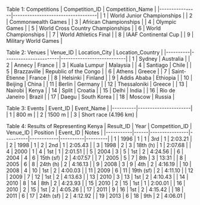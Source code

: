 Table 1: Competitions
| Competition_ID | Competition_Name                  |
|----------------|-----------------------------------|
| 1              | World Junior Championships        |
| 2              | Commonwealth Games                |
| 3              | African Championships             |
| 4              | Olympic Games                     |
| 5              | World Cross Country Championships |
| 6              | World Championships               |
| 7              | World Athletics Final             |
| 8              | IAAF Continental Cup              |
| 9              | Military World Games              |

Table 2: Venues
| Venue_ID | Location_City         | Location_Country          |
|----------|-----------------------|---------------------------|
| 1        | Sydney                | Australia                 |
| 2        | Annecy                | France                    |
| 3        | Kuala Lumpur          | Malaysia                  |
| 4        | Santiago              | Chile                     |
| 5        | Brazzaville           | Republic of the Congo     |
| 6        | Athens                | Greece                    |
| 7        | Saint-Étienne         | France                    |
| 8        | Helsinki              | Finland                   |
| 9        | Addis Ababa           | Ethiopia                  |
| 10       | Beijing               | China                     |
| 11       | Berlin                | Germany                   |
| 12       | Thessaloniki          | Greece                    |
| 13       | Nairobi               | Kenya                     |
| 14       | Split                 | Croatia                   |
| 15       | Delhi                 | India                     |
| 16       | Rio de Janeiro        | Brazil                    |
| 17       | Daegu                 | South Korea               |
| 18       | Moscow                | Russia                    |


Table 3: Events
| Event_ID | Event_Name           |
|----------|----------------------|
| 1        | 800 m                |
| 2        | 1500 m               |
| 3        | Short race (4.196 km) |


Table 4: Results of Representing Kenya
| Result_ID | Year | Competition_ID | Venue_ID | Position   | Event_ID | Notes   |
|-----------|------|----------------|----------|------------|----------|---------|
| 1         | 1996 | 1              | 1        | 3rd        | 1        | 2:03.21 |
| 2         | 1998 | 1              | 2        | 2nd        | 1        | 2:05.43 |
| 3         | 1998 | 2              | 3        | 18th (h)   | 1        | 2:07.68 |
| 4         | 2000 | 1              | 4        | 1st        | 1        | 2:01.51 |
| 5         | 2004 | 3              | 5        | 1st        | 2        | 4:24.56 |
| 6         | 2004 | 4              | 6        | 15th (sf)  | 2        | 4:07.57 |
| 7         | 2005 | 5              | 7        | 8th        | 3        | 13:31   |
| 8         | 2005 | 6              | 8        | 24th (h)   | 2        | 4:16.13 |
| 9         | 2008 | 3              | 9        | 4th        | 2        | 4:16.19 |
| 10        | 2008 | 4              | 10       | 1st        | 2        | 4:00.03 |
| 11        | 2009 | 6              | 11       | 19th (sf)  | 2        | 4:11.10 |
| 12        | 2009 | 7              | 12       | 1st        | 2        | 4:13.63 |
| 13        | 2010 | 3              | 13       | 1st        | 2        | 4:10.43 |
| 14        | 2010 | 8              | 14       | 8th        | 2        | 4:23.93 |
| 15        | 2010 | 2              | 15       | 1st        | 1        | 2:00.01 |
| 16        | 2010 | 2              | 15       | 1st        | 2        | 4:05.26 |
| 17        | 2011 | 9              | 16       | 1st        | 2        | 4:15.42 |
| 18        | 2011 | 6              | 17       | 24th (sf)  | 2        | 4:12.92 |
| 19        | 2013 | 6              | 18       | 9th        | 2        | 4:06.01 |
